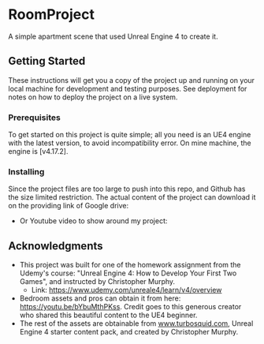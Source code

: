 # RoomProject
A simple apartment scene that used Unreal Engine 4 to create it. 

## Getting Started 
These instructions will get you a copy of the project up and running on your local machine for development and testing purposes. See deployment for notes on how to deploy the project on a live system.

### Prerequisites
To get started on this project is quite simple; all you need is an UE4 engine with the latest version, to avoid incompatibility error. On mine machine, the engine is [v4.17.2].

### Installing 
Since the project files are too large to push into this repo, and Github has the size limited restriction. The actual content of the project can download it on the providing link of Google drive: 
* Or Youtube video to show around my project: 

## Acknowledgments 
* This project was built for one of the homework assignment from the Udemy's course: "Unreal Engine 4: How to Develop Your First Two Games", and instructed by Christopher Murphy.
  * Link: https://www.udemy.com/unreale4/learn/v4/overview
* Bedroom assets and pros can obtain it from here: https://youtu.be/bYbuMthPKss. Credit goes to this generous creator who shared this beautiful content to the UE4 beginner. 
* The rest of the assets are obtainable from www.turbosquid.com, Unreal Engine 4 starter content pack, and created by Christopher Murphy.
